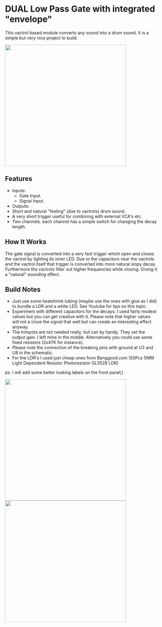# DUAL Low Pass Gate with integrated "envelope"
This vactrol based module converts any sound into a drum sound. It is a simple but very nice project to build.

<img src="https://raw.githubusercontent.com/PierreIsCoding/sdiy/main/LPG/images/20210906_212035.jpg" height="400" />

## Features
- Inputs:
  - Gate Input.
  - Signal Input.
- Outputs:
-   Short and natural "feeling" (due to vactrols) drum sound.
-   A very short trigger useful for combining with external VCA's etc.
- Two channels. each channel has a simple switch for changing the decay length.

## How It Works
The gate signal is converted into a very fast trigger which open and closes the vactrol by lighting its inner LED. Due to the capacitors near the vactrols and the vactrol itself that trigger is converted into more natural slopy decay. Furthermore the vactrols filter out higher frequencies while closing. Giving it a "natural" sounding effect.


## Build Notes
- Just use some heatshrink tubing (maybe use the ones with glue as I did) to bundle a LDR and a white LED. See Youtube for tips on this topic.
- Experiment with different capacitors for the decays. I used fairly modest values but you can get creative with it. Please note that higher values will not a close the signal that well but can create an interesting effect anyway.
- The trimpots are not needed really, but can by handy. They set the output gain. I left mine in the middle. Alternatively you could use some fixed resistors (2x47K for instance).
- Please note the connection of the breaking pins with ground at U3 and U8 in the schematic.
- For the LDR's I used just cheap ones from Banggood.com (50Pcs 5MM Light Dependent Resistor Photoresistor GL5528 LDR) 

ps. I will add some better looking labels on the front panel;)

<img src="https://raw.githubusercontent.com/PierreIsCoding/sdiy/main/LPG/images/front.jpg" height="400" />
<img src="https://raw.githubusercontent.com/PierreIsCoding/sdiy/main/LPG/images/20210906_211956.jpg" height="400" />



